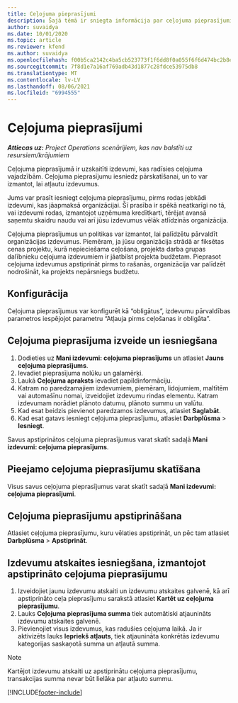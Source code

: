 ```yaml
---
title: Ceļojuma pieprasījumi
description: Šajā tēmā ir sniegta informācija par ceļojuma pieprasījumiem.
author: suvaidya
ms.date: 10/01/2020
ms.topic: article
ms.reviewer: kfend
ms.author: suvaidya
ms.openlocfilehash: f00b5ca2142c4ba5cb523773f1f6dd8f0a055f6f6d474bc2b8e5f775ca0fc739
ms.sourcegitcommit: 7f8d1e7a16af769adb43d1877c28fdce53975db8
ms.translationtype: MT
ms.contentlocale: lv-LV
ms.lasthandoff: 08/06/2021
ms.locfileid: "6994555"
---
```

# <a name="travel-requisitions"></a>Ceļojuma pieprasījumi

_**Attiecas uz:** Project Operations scenārijiem, kas nav balstīti uz resursiem/krājumiem_

Ceļojuma pieprasījumā ir uzskaitīti izdevumi, kas radīsies ceļojuma vajadzībām. Ceļojuma pieprasījumu iesniedz pārskatīšanai, un to var izmantot, lai atļautu izdevumus.

Jums var prasīt iesniegt ceļojuma pieprasījumu, pirms rodas jebkādi izdevumi, kas jāapmaksā organizācijai. Šī prasība ir spēkā neatkarīgi no tā, vai izdevumi rodas, izmantojot uzņēmuma kredītkarti, tērējat avansā saņemtu skaidru naudu vai arī jūsu izdevumus vēlāk atlīdzinās organizācija.

Ceļojuma pieprasījumus un politikas var izmantot, lai palīdzētu pārvaldīt organizācijas izdevumus. Piemēram, ja jūsu organizācija strādā ar fiksētas cenas projektu, kurā nepieciešama ceļošana, projekta darba grupas dalībnieku ceļojuma izdevumiem ir jāatbilst projekta budžetam. Pieprasot ceļojuma izdevumus apstiprināt pirms to rašanās, organizācija var palīdzēt nodrošināt, ka projekts nepārsniegs budžetu.

## <a name="configuration"></a>Konfigurācija 

Ceļojuma pieprasījumus var konfigurēt kā “obligātus”, izdevumu pārvaldības parametros iespējojot parametru “Atļauja pirms ceļošanas ir obligāta”. 

## <a name="create-and-submit-a-travel-requisition"></a>Ceļojuma pieprasījuma izveide un iesniegšana

1. Dodieties uz **Mani izdevumi: ceļojuma pieprasījums** un atlasiet **Jauns ceļojuma pieprasījums**.
2. Ievadiet pieprasījuma nolūku un galamērķi.
3. Laukā **Ceļojuma apraksts** ievadiet papildinformāciju. 
4. Katram no paredzamajiem izdevumiem, piemēram, lidojumiem, maltītēm vai automašīnu nomai, izveidojiet izdevumu rindas elementu. Katram izdevumam norādiet plānoto datumu, plānoto summu un valūtu. 
5. Kad esat beidzis pievienot paredzamos izdevumus, atlasiet **Saglabāt**.
6. Kad esat gatavs iesniegt ceļojuma pieprasījumu, atlasiet **Darbplūsma** > **Iesniegt**.

Savus apstiprinātos ceļojuma pieprasījumus varat skatīt sadaļā **Mani izdevumi: ceļojuma pieprasījums**. 

## <a name="view-available-travel-requisitions"></a>Pieejamo ceļojuma pieprasījumu skatīšana

Visus savus ceļojuma pieprasījumus varat skatīt sadaļā **Mani izdevumi: ceļojuma pieprasījumi**.

## <a name="approve-travel-requisitions"></a>Ceļojuma pieprasījumu apstiprināšana

Atlasiet ceļojuma pieprasījumu, kuru vēlaties apstiprināt, un pēc tam atlasiet **Darbplūsma** > **Apstiprināt**.  

## <a name="submit-an-expense-report-using-your-approved-travel-requisition"></a>Izdevumu atskaites iesniegšana, izmantojot apstiprināto ceļojuma pieprasījumu

1. Izveidojiet jaunu izdevumu atskaiti un izdevumu atskaites galvenē, kā arī apstiprināto ceļa pieprasījumu sarakstā atlasiet **Kartēt uz ceļojuma pieprasījumu**.
2. Lauks **Ceļojuma pieprasījuma summa** tiek automātiski atjaunināts izdevumu atskaites galvenē.
3. Pievienojiet visus izdevumus, kas radušies ceļojuma laikā. Ja ir aktivizēts lauks **Iepriekš atļauts**, tiek atjaunināta konkrētās izdevumu kategorijas saskaņotā summa un atļautā summa.

> [!NOTE]
> Kartējot izdevumu atskaiti uz apstiprinātu ceļojuma pieprasījumu, transakcijas summa nevar būt lielāka par atļauto summu. 


[!INCLUDE[footer-include](../includes/footer-banner.md)]